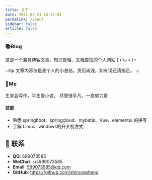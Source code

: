 ```yaml
---
title: 关于
date: 2021-03-21 14:27:01
permalink: /about
sidebar: false
article: false
---
```


### 📚Blog
这是一个兼具博客文章、知识管理、文档查找的个人网站 ( •̀ ω •́ )✧

:::tip
文章内容仅是我个人的小总结，资历尚浅，如有误还请指正。
:::

### 🐼Me
生来会写作，平生爱小说。
尽管很平凡，一直努力着

#### 技能
* 熟悉 springboot、springcloud、mybatis、Vue、elementui 的拼写
* 了解 Linux、windows的开关机方式

## :email: 联系

- **QQ**: <a :href="qqUrl" class='qq'>599073585</a>
- **WeChat**: <a :href="qqUrl" class='qq'>srs599073585</a>
- **Email**:  <a href="mailto:599073585@qq.com">599073585@qq.com</a>
- **GitHub**: <https://github.com/shirongsheng>


<script>
  export default {
    data(){
      return {
        qqUrl: 'tencent://message/?uin=894072666&Site=&Menu=yes'
      }
    },
    mounted(){
      const flag =  navigator.userAgent.match(/(phone|pad|pod|iPhone|iPod|ios|iPad|Android|Mobile|BlackBerry|IEMobile|MQQBrowser|JUC|Fennec|wOSBrowser|BrowserNG|WebOS|Symbian|Windows Phone)/i);
      if(flag){
        this.qqUrl = 'mqqwpa://im/chat?chat_type=wpa&uin=894072666&version=1&src_type=web&web_src=oicqzone.com'
      }
    }
  }
</script>
